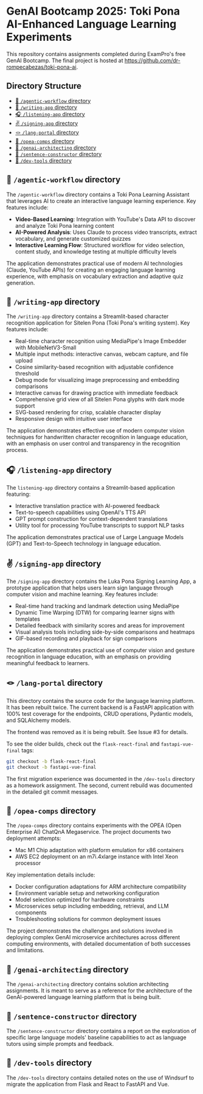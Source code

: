 # GenAI Bootcamp 2025: Toki Pona AI-Enhanced Language Learning Experiments

This repository contains assignments completed during ExamPro's free GenAI Bootcamp. The final project is hosted at <https://github.com/dr-rompecabezas/toki-pona-ai>.

<!-- START doctoc generated TOC please keep comment here to allow auto update -->
<!-- DON'T EDIT THIS SECTION, INSTEAD RE-RUN doctoc TO UPDATE -->
## Directory Structure

- [🤖 `/agentic-workflow` directory](#-agentic-workflow-directory)
- [🎨 `/writing-app` directory](#-writing-app-directory)
- [🎧 `/listening-app` directory](#-listening-app-directory)
- [✌️ `/signing-app` directory](#-signing-app-directory)
- [🪢 `/lang-portal` directory](#-lang-portal-directory)
- [🔮 `/opea-comps` directory](#-opea-comps-directory)
- [🧭 `/genai-architecting` directory](#-genai-architecting-directory)
- [🔭 `/sentence-constructor` directory](#-sentence-constructor-directory)
- [🧪 `/dev-tools` directory](#-dev-tools-directory)

<!-- END doctoc generated TOC please keep comment here to allow auto update -->

## 🤖 `/agentic-workflow` directory

The `/agentic-workflow` directory contains a Toki Pona Learning Assistant that leverages AI to create an interactive language learning experience. Key features include:

- **Video-Based Learning**: Integration with YouTube's Data API to discover and analyze Toki Pona learning content
- **AI-Powered Analysis**: Uses Claude to process video transcripts, extract vocabulary, and generate customized quizzes
- **Interactive Learning Flow**: Structured workflow for video selection, content study, and knowledge testing at multiple difficulty levels

The application demonstrates practical use of modern AI technologies (Claude, YouTube APIs) for creating an engaging language learning experience, with emphasis on vocabulary extraction and adaptive quiz generation.

## 🎨 `/writing-app` directory

The `/writing-app` directory contains a Streamlit-based character recognition application for Sitelen Pona (Toki Pona's writing system). Key features include:

- Real-time character recognition using MediaPipe's Image Embedder with MobileNetV3-Small
- Multiple input methods: interactive canvas, webcam capture, and file upload
- Cosine similarity-based recognition with adjustable confidence threshold
- Debug mode for visualizing image preprocessing and embedding comparisons
- Interactive canvas for drawing practice with immediate feedback
- Comprehensive grid view of all Sitelen Pona glyphs with dark mode support
- SVG-based rendering for crisp, scalable character display
- Responsive design with intuitive user interface

The application demonstrates effective use of modern computer vision techniques for handwritten character recognition in language education, with an emphasis on user control and transparency in the recognition process.

## 🎧 `/listening-app` directory

The `listening-app` directory contains a Streamlit-based application featuring:

- Interactive translation practice with AI-powered feedback
- Text-to-speech capabilities using OpenAI's TTS API
- GPT prompt construction for context-dependent translations
- Utility tool for processing YouTube transcripts to support NLP tasks

The application demonstrates practical use of Large Language Models (GPT) and Text-to-Speech technology in language education.

## ✌️ `/signing-app` directory

The `/signing-app` directory contains the Luka Pona Signing Learning App, a prototype application that helps users learn sign language through computer vision and machine learning. Key features include:

- Real-time hand tracking and landmark detection using MediaPipe
- Dynamic Time Warping (DTW) for comparing learner signs with templates
- Detailed feedback with similarity scores and areas for improvement
- Visual analysis tools including side-by-side comparisons and heatmaps
- GIF-based recording and playback for sign comparisons

The application demonstrates practical use of computer vision and gesture recognition in language education, with an emphasis on providing meaningful feedback to learners.

## 🪢 `/lang-portal` directory

This directory contains the source code for the language learning platform. It has been rebuilt twice. The current backend is a FastAPI application with 100% test coverage for the endpoints, CRUD operations, Pydantic models, and SQLAlchemy models.

The frontend was removed as it is being rebuilt. See Issue #3 for details.

To see the older builds, check out the `flask-react-final` and `fastapi-vue-final` tags:

```sh
git checkout -b flask-react-final
git checkout -b fastapi-vue-final
```

The first migration experience was documented in the `/dev-tools` directory as a homework assignment. The second, current rebuild was documented in the detailed git commit messages.

## 🔮 `/opea-comps` directory

The `/opea-comps` directory contains experiments with the OPEA (Open Enterprise AI) ChatQnA Megaservice. The project documents two deployment attempts:

- Mac M1 Chip adaptation with platform emulation for x86 containers
- AWS EC2 deployment on an m7i.4xlarge instance with Intel Xeon processor

Key implementation details include:

- Docker configuration adaptations for ARM architecture compatibility
- Environment variable setup and networking configuration
- Model selection optimized for hardware constraints
- Microservices setup including embedding, retrieval, and LLM components
- Troubleshooting solutions for common deployment issues

The project demonstrates the challenges and solutions involved in deploying complex GenAI microservice architectures across different computing environments, with detailed documentation of both successes and limitations.

## 🧭 `/genai-architecting` directory

The `/genai-architecting` directory contains solution architecting assignments. It is meant to serve as a reference for the architecture of the GenAI-powered language learning platform that is being built.

## 🔭 `/sentence-constructor` directory

The `/sentence-constructor` directory contains a report on the exploration of specific large language models' baseline capabilities to act as language tutors using simple prompts and feedback.

## 🧪 `/dev-tools` directory

The `/dev-tools` directory contains detailed notes on the use of Windsurf to migrate the application from Flask and React to FastAPI and Vue.
